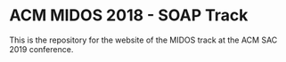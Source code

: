 # ACM MIDOS 2018 - SOAP Track

This is the repository for the website of the MIDOS track at the ACM SAC 2019 conference.
